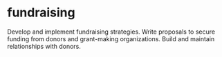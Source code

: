 # fundraising
Develop and implement fundraising strategies. Write proposals to secure funding from donors and grant-making organizations. Build and maintain relationships with donors.
